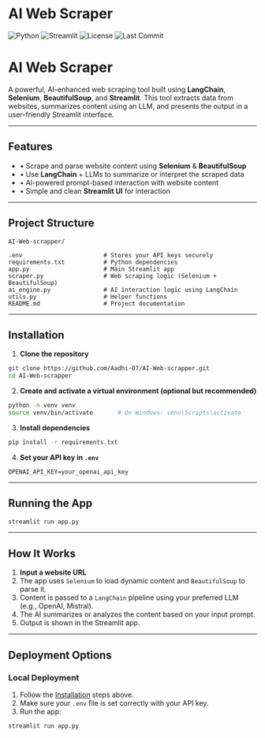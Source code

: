 # AI Web Scraper


![Python](https://img.shields.io/badge/python-3.8%2B-blue.svg)
![Streamlit](https://img.shields.io/badge/streamlit-%230E1117.svg?style=for-the-badge&logo=streamlit)
![License](https://img.shields.io/github/license/Aadhi-07/AI-Web-scrapper)
![Last Commit](https://img.shields.io/github/last-commit/Aadhi-07/AI-Web-scrapper)


# AI Web Scraper

A powerful, AI-enhanced web scraping tool built using **LangChain**, **Selenium**, **BeautifulSoup**, and **Streamlit**. This tool extracts data from websites, summarizes content using an LLM, and presents the output in a user-friendly Streamlit interface. 

---

## Features

- • Scrape and parse website content using **Selenium** & **BeautifulSoup**
- • Use **LangChain** + LLMs to summarize or interpret the scraped data
- • AI-powered prompt-based interaction with website content
- • Simple and clean **Streamlit UI** for interaction

---

## Project Structure

```
AI-Web-scrapper/

.env                       # Stores your API keys securely
requirements.txt           # Python dependencies
app.py                     # Main Streamlit app
scraper.py                 # Web scraping logic (Selenium + BeautifulSoup)
ai_engine.py               # AI interaction logic using LangChain
utils.py                   # Helper functions
README.md                  # Project documentation
```

---

## Installation

1. **Clone the repository**
```bash
git clone https://github.com/Aadhi-07/AI-Web-scrapper.git
cd AI-Web-scrapper
```

2. **Create and activate a virtual environment (optional but recommended)**
```bash
python -m venv venv
source venv/bin/activate       # On Windows: venv\Scripts\activate
```

3. **Install dependencies**
```bash
pip install -r requirements.txt
```

4. **Set your API key in `.env`**
```
OPENAI_API_KEY=your_openai_api_key
```

---

## Running the App

```bash
streamlit run app.py
```

---

## How It Works

1. **Input a website URL**
2. The app uses `Selenium` to load dynamic content and `BeautifulSoup` to parse it.
3. Content is passed to a `LangChain` pipeline using your preferred LLM (e.g., OpenAI, Mistral).
4. The AI summarizes or analyzes the content based on your input prompt.
5. Output is shown in the Streamlit app.

---


## Deployment Options

### Local Deployment

1. Follow the [Installation](#installation) steps above.
2. Make sure your `.env` file is set correctly with your API key.
3. Run the app:
```bash
streamlit run app.py
```

